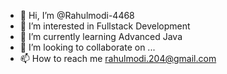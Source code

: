 - 👋 Hi, I’m @Rahulmodi-4468
- 👀 I’m interested in Fullstack Development
- 🌱 I’m currently learning Advanced Java 
- 💞️ I’m looking to collaborate on ...
- 📫 How to reach me rahulmodi.204@gmail.com

<!---
Rahulmodi-4468/Rahulmodi-4468 is a ✨ special ✨ repository because its `README.md` (this file) appears on your GitHub profile.
You can click the Preview link to take a look at your changes.
--->
